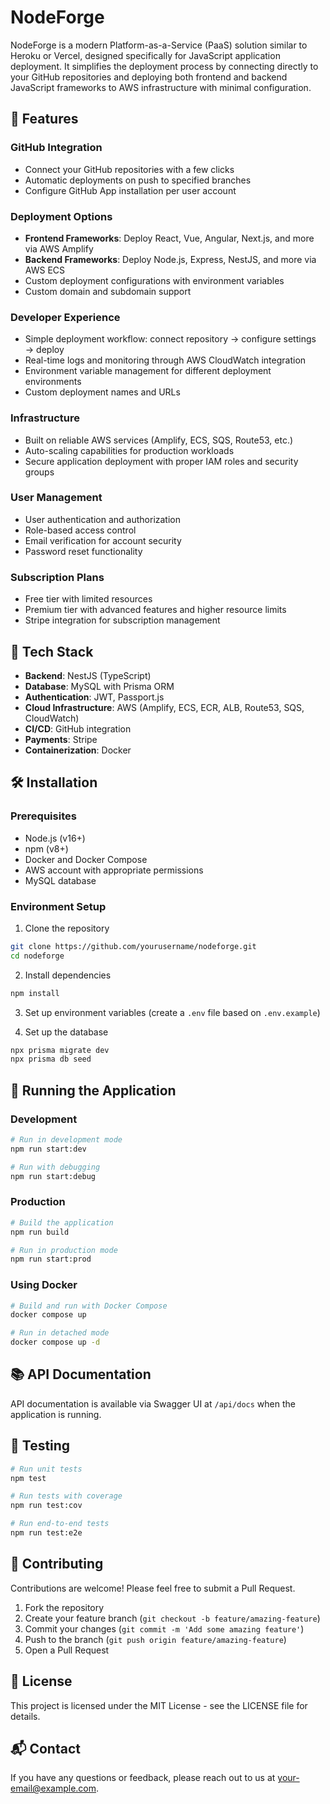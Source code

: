 # NodeForge

NodeForge is a modern Platform-as-a-Service (PaaS) solution similar to Heroku or Vercel, designed specifically for JavaScript application deployment. It simplifies the deployment process by connecting directly to your GitHub repositories and deploying both frontend and backend JavaScript frameworks to AWS infrastructure with minimal configuration.

## 🚀 Features

### GitHub Integration
- Connect your GitHub repositories with a few clicks
- Automatic deployments on push to specified branches
- Configure GitHub App installation per user account

### Deployment Options
- **Frontend Frameworks**: Deploy React, Vue, Angular, Next.js, and more via AWS Amplify
- **Backend Frameworks**: Deploy Node.js, Express, NestJS, and more via AWS ECS
- Custom deployment configurations with environment variables
- Custom domain and subdomain support

### Developer Experience
- Simple deployment workflow: connect repository → configure settings → deploy
- Real-time logs and monitoring through AWS CloudWatch integration
- Environment variable management for different deployment environments
- Custom deployment names and URLs

### Infrastructure
- Built on reliable AWS services (Amplify, ECS, SQS, Route53, etc.)
- Auto-scaling capabilities for production workloads
- Secure application deployment with proper IAM roles and security groups

### User Management
- User authentication and authorization
- Role-based access control
- Email verification for account security
- Password reset functionality

### Subscription Plans
- Free tier with limited resources
- Premium tier with advanced features and higher resource limits
- Stripe integration for subscription management

## 🔧 Tech Stack
- **Backend**: NestJS (TypeScript)
- **Database**: MySQL with Prisma ORM
- **Authentication**: JWT, Passport.js
- **Cloud Infrastructure**: AWS (Amplify, ECS, ECR, ALB, Route53, SQS, CloudWatch)
- **CI/CD**: GitHub integration
- **Payments**: Stripe
- **Containerization**: Docker

## 🛠️ Installation

### Prerequisites
- Node.js (v16+)
- npm (v8+)
- Docker and Docker Compose
- AWS account with appropriate permissions
- MySQL database

### Environment Setup
1. Clone the repository
```bash
git clone https://github.com/yourusername/nodeforge.git
cd nodeforge
```

2. Install dependencies
```bash
npm install
```

3. Set up environment variables (create a `.env` file based on `.env.example`)

4. Set up the database
```bash
npx prisma migrate dev
npx prisma db seed
```

## 🚀 Running the Application

### Development
```bash
# Run in development mode
npm run start:dev

# Run with debugging
npm run start:debug
```

### Production
```bash
# Build the application
npm run build

# Run in production mode
npm run start:prod
```

### Using Docker
```bash
# Build and run with Docker Compose
docker compose up

# Run in detached mode
docker compose up -d
```

## 📚 API Documentation
API documentation is available via Swagger UI at `/api/docs` when the application is running.

## 🧪 Testing
```bash
# Run unit tests
npm test

# Run tests with coverage
npm run test:cov

# Run end-to-end tests
npm run test:e2e
```

## 🤝 Contributing
Contributions are welcome! Please feel free to submit a Pull Request.

1. Fork the repository
2. Create your feature branch (`git checkout -b feature/amazing-feature`)
3. Commit your changes (`git commit -m 'Add some amazing feature'`)
4. Push to the branch (`git push origin feature/amazing-feature`)
5. Open a Pull Request

## 📄 License
This project is licensed under the MIT License - see the LICENSE file for details.

## 📬 Contact
If you have any questions or feedback, please reach out to us at [your-email@example.com](mailto:your-email@example.com).

